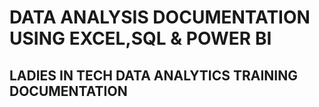 # DATA ANALYSIS DOCUMENTATION USING EXCEL,SQL & POWER BI

## LADIES IN TECH DATA ANALYTICS TRAINING DOCUMENTATION
